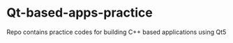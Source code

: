 # Qt-based-apps-practice
Repo contains practice codes for building C++ based applications using Qt5
